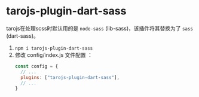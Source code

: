 # tarojs-plugin-dart-sass

tarojs在处理scss时默认用的是 `node-sass` (lib-sass)，该插件将其替换为了 `sass` (dart-sass)。

1. `npm i tarojs-plugin-dart-sass`
2. 修改 config/index.js 文件配置 ：
    ```js
    const config = {  
      // ...
      plugins: ["tarojs-plugin-dart-sass"],
      // ...
    }
    ```
